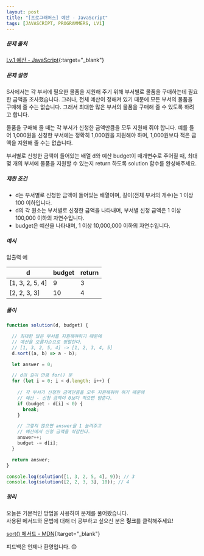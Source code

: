 ```yaml
---
layout: post
title: "[프로그래머스] 예산 - JavaScript"
tags: [JAVASCRIPT, PROGRAMMERS, LV1]
---
```


##### 문제 출처

[Lv.1 예산 - JavaScript](https://programmers.co.kr/learn/courses/30/lessons/12982?language=javascript){:target="\_blank"}

##### 문제 설명

S사에서는 각 부서에 필요한 물품을 지원해 주기 위해 부서별로 물품을 구매하는데 필요한 금액을 조사했습니다. 그러나, 전체 예산이 정해져 있기 때문에 모든 부서의 물품을 구매해 줄 수는 없습니다. 그래서 최대한 많은 부서의 물품을 구매해 줄 수 있도록 하려고 합니다.<br />

물품을 구매해 줄 때는 각 부서가 신청한 금액만큼을 모두 지원해 줘야 합니다. 예를 들어 1,000원을 신청한 부서에는 정확히 1,000원을 지원해야 하며, 1,000원보다 적은 금액을 지원해 줄 수는 없습니다.<br />

부서별로 신청한 금액이 들어있는 배열 d와 예산 budget이 매개변수로 주어질 때, 최대 몇 개의 부서에 물품을 지원할 수 있는지 return 하도록 solution 함수를 완성해주세요.

##### 제한 조건

- d는 부서별로 신청한 금액이 들어있는 배열이며, 길이(전체 부서의 개수)는 1 이상 100 이하입니다.
- d의 각 원소는 부서별로 신청한 금액을 나타내며, 부서별 신청 금액은 1 이상 100,000 이하의 자연수입니다.
- budget은 예산을 나타내며, 1 이상 10,000,000 이하의 자연수입니다.

##### 예시

입출력 예

| d               | budget | return |
| --------------- | ------ | ------ |
| [1, 3, 2, 5, 4] | 9      | 3      |
| [2, 2, 3, 3]    | 10     | 4      |

##### 풀이

```javascript
function solution(d, budget) {

  // 최대한 많은 부서를 지원해야하기 때문에
  // 예산을 오름차순으로 정렬한다.
  // [1, 3, 2, 5, 4] -> [1, 2, 3, 4, 5]
  d.sort((a, b) => a - b);

  let answer = 0;

  // d의 길이 만큼 for() 문
  for (let i = 0; i < d.length; i++) {
    
    // 각 부서가 신청한 금액만큼을 모두 지원해줘야 하기 때문에
    // 예산 - 신청 금액이 0보다 작으면 멈춘다.
    if (budget - d[i] < 0) {
      break;
    }

    // 그렇지 않으면 answer을 1 늘려주고
    // 예산에서 신청 금액을 삭감한다.
    answer++;
    budget -= d[i];
  }

  return answer;
}

console.log(solution([1, 3, 2, 5, 4], 9)); // 3
console.log(solution([2, 2, 3, 3], 10)); // 4
```

##### 정리

오늘은 기본적인 방법을 사용하여 문제를 풀어봤습니다.<br />
사용된 메서드와 문법에 대해 더 공부하고 싶으신 분은 **링크**를 클릭해주세요!

[sort() 메서드 - MDN](https://developer.mozilla.org/ko/docs/Web/JavaScript/Reference/Global_Objects/Array/sort){:target="_blank"}<br />

피드백은 언제나 환영입니다. 😊
